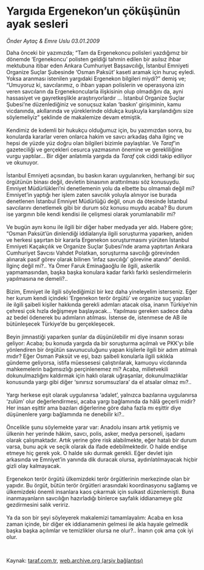 # Yargıda Ergenekon’un çöküşünün ayak sesleri

*Önder Aytaç & Emre Uslu 03.01.2009*

<div class="taraf_structure_2col_1zq">
<div class="margen_n">



 <p>Daha önceki bir yazımızda; “Tam da Ergenekoncu polisleri yazdığımız bir dönemde ‘Ergenekoncu’ polisten geldiği tahmin edilen bir asılsız ihbar mektubuna itibar eden Ankara Cumhuriyet Başsavcılığı, İstanbul Emniyeti Organize Suçlar Şubesinde ‘Osman Paksüt’ kaseti aramak için huruç eyledi. Yoksa aranması istenilen yargıdaki Ergenekon bilgileri miydi?” demiş ve; “Umuyoruz ki, savcılarımız, o ihbarı yapan polislerin ve operasyona izin veren savcıların da Ergenekoncularla ilişkisinin olup olmadığını da, ayni hassasiyet ve gayretkeşlikle araştırıyorlardır ... İstanbul Organize Suçlar Şubesi’ne düzenlediğiniz ve sonuçsuz kalan ‘baskın’ girişiminin, kamu vicdanında, akıllarında ve yüreklerinde oldukça kuşkuyla karşılandığını size söylemeliyiz” şeklinde de makalemize devam etmiştik. <br/><br/>Kendimiz de kıdemli bir hukukçu olduğumuz için, bu yazımızdan sonra, bu konularda kararlar veren onlarca hakim ve savcı arkadaş daha ilginç ve hepsi de yüzde yüz doğru olan bilgileri bizimle paylaştılar. Ve <i>Taraf’</i>ın gazeteciliği ve gerçekleri cesurca yazmasının önemine ve gerekliliğine vurgu yaptılar... Bir diğer anlatımla yargıda da <i>Taraf</i> çok ciddi takip ediliyor ve okunuyor. <br/><br/>İstanbul Emniyeti açısından, bu baskın kararı uygulanırken, herhangi bir suç örgütünün binası değil, devletin binasının arattırılması söz konusuydu. Emniyet Müdürlükleri’ni denetlemenin yolu da elbette bu olmamalı değil mi? Emniyet’in yaptığı her işlem zaten savcılık yoluyla alınıyor ise burada denetlenen İstanbul Emniyet Müdürlüğü değil, onun da ötesinde İstanbul savcılarını denetlemek gibi bir durum söz konusu muydu acaba? Bu durum ise yargının bile kendi kendisi ile çelişmesi olarak yorumlanabilir mi? <br/><br/>Ve bugün aynı konu ile ilgili bir diğer haber medyada yer aldı. Habere göre; “Osman Paksüt’ün dinlendiği iddialarıyla ilgili soruşturma yaparken, aniden ve herkesi şaşırtan bir kararla Ergenekon soruşturmasını yürüten İstanbul Emniyeti Kaçakçılık ve Organize Suçlar Şubesi’nde arama yaptırtan Ankara Cumhuriyet Savcısı Vahdet Polatkan, soruşturma savcılığı görevinden alınarak pasif görev olarak bilinen ‘infaz savcılığı’ görevine atandı” denildi. İlginç değil mi?.. Ya Ömer Faruk Eminağaoğlu ile ilgili, askerlik yapmamasından, başka başka konulara kadar farklı farklı seslendirmelerin yapılmasına ne demeli?.. <br/><br/>Bizim, Emniyet ile ilgili söylediğimizi bir kez daha yineleyelim isterseniz. Eğer her kurum kendi içindeki ‘Ergenekon terör örgütü’ ve organize suç yapıları ile ilgili şaibeli kişiler hakkında gerekli adımları atacak olsa, inanın Türkiye’nin çehresi çok hızla değişmeye başlayacak... Yapılması gereken sadece daha az bedel ödenerek bu adımların atılması. İstense de, istenmese de AB ile bütünleşecek Türkiye’de bu gerçekleşecek. <br/><br/>Beyin jimnastiği yaparken şunlar da düşünülebilir mi diye insanın sorası geliyor: Acaba; bu konuda yargıda da bir soruşturma açılmalı ve PKK’yı bile yönlendiren bir örgütün savunuculuğunu yapan kişilerle ilgili bir adım atılmalı mıdır? Eğer Osman Paksüt ve eşi, bazı şaibeli konularla ilgili sıklıkla gündeme geliyorsa, istifa müessesesi çalıştırılarak, kamuoyu vicdanında mahkemelerin bağımsızlığı perçinlenemez mi? Acaba, milletvekili dokunulmazlığını kaldırmak için haklı olarak uğraşanlar, dokunulmazlıklar konusunda yargı gibi diğer ‘sınırsız sorumsuzlara’ da el atsalar olmaz mı?.. <br/><br/>Yargı herkese eşit olarak uygulanırsa ‘adalet’, yalnızca bazılarına uygulanırsa ‘zulüm’ olur değerlendirmesi, acaba yargı bağlamında da hâlâ geçerli midir? Her insan eşittir ama bazıları diğerlerine göre daha fazla mı eşittir diye düşünenlere yargı bağlamında ne denebilir ki?.. <br/><br/>Öncelikle şunu söylemekte yarar var: Anadolu insanı artık yetişmiş ve ülkenin her yerinde hâkim, savcı, polis, asker, medya personeli, işadamı olarak çalışmaktadır. Artık yerine göre risk alabilmekte, eğer hatalı bir durum varsa, bunu açık ve seçik olarak da ifade edebilmektedir. O halde endişe etmeye hiç gerek yok. O halde sıkı durmak gerekli. Eğer devlet işin arkasında ve Emniyet’in yanında dik duracak olursa, aydınlatılmayacak hiçbir gizli olay kalmayacak. <br/><br/>Ergenekon terör örgütü ülkemizdeki terör örgütlerinin merkezinde olan bir yapıdır. Bu örgüt, bütün terör örgütleri arasındaki koordinasyonu sağlamış ve ülkemizdeki önemli insanlara kaos çıkarmak için suikast düzenlemişti. Buna inanmayanların savcılığın hazırladığı binlerce sayfalık iddianameye göz gezdirmesini salık veririz. <br/><br/>Ya da son bir şeyi söyleyerek makalemizi tamamlayalım: Acaba en kısa zaman içinde, bir diğer ek iddianamenin gelmesi ile akla hayale gelmedik başka başka açılımlar ve temizlikler olursa ne olur?.. İnanın çok ama çok iyi olur. </p>

<br/>


<div id="taraf_not">
</div>

</div>


</div>

Kaynak: [taraf.com.tr](http://www.taraf.com.tr:80/makale/3394.htm), [web.archive.org (arşiv bağlantısı)](http://web.archive.org/web/20090422063744/http://www.taraf.com.tr:80/makale/3394.htm)
